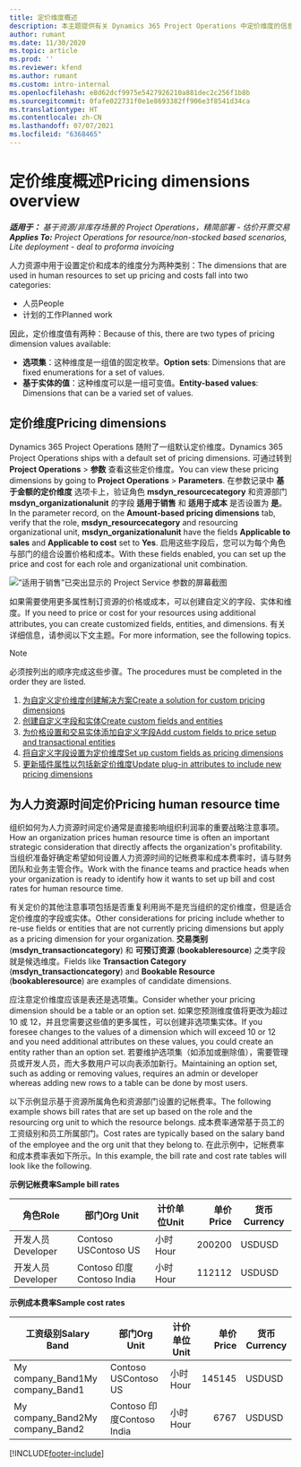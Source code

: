 ```yaml
---
title: 定价维度概述
description: 本主题提供有关 Dynamics 365 Project Operations 中定价维度的信息。
author: rumant
ms.date: 11/30/2020
ms.topic: article
ms.prod: ''
ms.reviewer: kfend
ms.author: rumant
ms.custom: intro-internal
ms.openlocfilehash: e8d62dcf9975e5427926210a881dec2c256f1b8b
ms.sourcegitcommit: 0fafe022731f0e1e8693382ff906e3f8541d34ca
ms.translationtype: HT
ms.contentlocale: zh-CN
ms.lasthandoff: 07/07/2021
ms.locfileid: "6368465"
---
```

# <a name="pricing-dimensions-overview"></a><span data-ttu-id="09095-103">定价维度概述</span><span class="sxs-lookup"><span data-stu-id="09095-103">Pricing dimensions overview</span></span>

<span data-ttu-id="09095-104">_**适用于：** 基于资源/非库存场景的 Project Operations，精简部署 - 估价开票交易_</span><span class="sxs-lookup"><span data-stu-id="09095-104">_**Applies To:** Project Operations for resource/non-stocked based scenarios, Lite deployment - deal to proforma invoicing_</span></span>

<span data-ttu-id="09095-105">人力资源中用于设置定价和成本的维度分为两种类别：</span><span class="sxs-lookup"><span data-stu-id="09095-105">The dimensions that are used in human resources to set up pricing and costs fall into two categories:</span></span>

- <span data-ttu-id="09095-106">人员</span><span class="sxs-lookup"><span data-stu-id="09095-106">People</span></span>
- <span data-ttu-id="09095-107">计划的工作</span><span class="sxs-lookup"><span data-stu-id="09095-107">Planned work</span></span>

<span data-ttu-id="09095-108">因此，定价维度值有两种：</span><span class="sxs-lookup"><span data-stu-id="09095-108">Because of this, there are two types of pricing dimension values available:</span></span>

- <span data-ttu-id="09095-109">**选项集**：这种维度是一组值的固定枚举。</span><span class="sxs-lookup"><span data-stu-id="09095-109">**Option sets**: Dimensions that are fixed enumerations for a set of values.</span></span>
- <span data-ttu-id="09095-110">**基于实体的值**：这种维度可以是一组可变值。</span><span class="sxs-lookup"><span data-stu-id="09095-110">**Entity-based values**: Dimensions that can be a varied set of values.</span></span>

## <a name="pricing-dimensions"></a><span data-ttu-id="09095-111">定价维度</span><span class="sxs-lookup"><span data-stu-id="09095-111">Pricing dimensions</span></span>

<span data-ttu-id="09095-112">Dynamics 365 Project Operations 随附了一组默认定价维度。</span><span class="sxs-lookup"><span data-stu-id="09095-112">Dynamics 365 Project Operations ships with a default set of pricing dimensions.</span></span> <span data-ttu-id="09095-113">可通过转到 **Project Operations** > **参数** 查看这些定价维度。</span><span class="sxs-lookup"><span data-stu-id="09095-113">You can view these pricing dimensions by going to **Project Operations** > **Parameters**.</span></span> <span data-ttu-id="09095-114">在参数记录中 **基于金额的定价维度** 选项卡上，验证角色 **msdyn_resourcecategory** 和资源部门 **msdyn_organizationalunit** 的字段 **适用于销售** 和 **适用于成本** 是否设置为 **是**。</span><span class="sxs-lookup"><span data-stu-id="09095-114">In the parameter record, on the **Amount-based pricing dimensions** tab, verify that the role, **msdyn_resourcecategory** and resourcing organizational unit, **msdyn_organizationalunit** have the fields **Applicable to sales** and **Applicable to cost** set to **Yes**.</span></span> <span data-ttu-id="09095-115">启用这些字段后，您可以为每个角色与部门的组合设置价格和成本。</span><span class="sxs-lookup"><span data-stu-id="09095-115">With these fields enabled, you can set up the price and cost for each role and organizational unit combination.</span></span>

![“适用于销售”已突出显示的 Project Service 参数的屏幕截图](media/PS-OOB-parameters.png)

<span data-ttu-id="09095-117">如果需要使用更多属性制订资源的价格或成本，可以创建自定义的字段、实体和维度。</span><span class="sxs-lookup"><span data-stu-id="09095-117">If you need to price or cost for your resources using additional attributes, you can create customized fields, entities, and dimensions.</span></span> <span data-ttu-id="09095-118">有关详细信息，请参阅以下文主题。</span><span class="sxs-lookup"><span data-stu-id="09095-118">For more information, see the following topics.</span></span> 
  
  > [!NOTE]
  > <span data-ttu-id="09095-119">必须按列出的顺序完成这些步骤。</span><span class="sxs-lookup"><span data-stu-id="09095-119">The procedures must be completed in the order they are listed.</span></span>

1. [<span data-ttu-id="09095-120">为自定义定价维度创建解决方案</span><span class="sxs-lookup"><span data-stu-id="09095-120">Create a solution for custom pricing dimensions</span></span>](../sales/create-solution-custompd.md)
2. [<span data-ttu-id="09095-121">创建自定义字段和实体</span><span class="sxs-lookup"><span data-stu-id="09095-121">Create custom fields and entities</span></span>](create-custom-fields-entities-pricing-dimensions.md)
3. [<span data-ttu-id="09095-122">为价格设置和交易实体添加自定义字段</span><span class="sxs-lookup"><span data-stu-id="09095-122">Add custom fields to price setup and transactional entities</span></span>](add-custom-fields-price-setup-transactional-entities.md)
4. [<span data-ttu-id="09095-123">将自定义字段设置为定价维度</span><span class="sxs-lookup"><span data-stu-id="09095-123">Set up custom fields as pricing dimensions</span></span>](set-up-custom-fields-pricing-dimensions.md)
5. [<span data-ttu-id="09095-124">更新插件属性以包括新定价维度</span><span class="sxs-lookup"><span data-stu-id="09095-124">Update plug-in attributes to include new pricing dimensions</span></span>](update-plugin-attributes-pd.md)


## <a name="pricing-human-resource-time"></a><span data-ttu-id="09095-125">为人力资源时间定价</span><span class="sxs-lookup"><span data-stu-id="09095-125">Pricing human resource time</span></span>
<span data-ttu-id="09095-126">组织如何为人力资源时间定价通常是直接影响组织利润率的重要战略注意事项。</span><span class="sxs-lookup"><span data-stu-id="09095-126">How an organization prices human resource time is often an important strategic consideration that directly affects the organization's profitability.</span></span> <span data-ttu-id="09095-127">当组织准备好确定希望如何设置人力资源时间的记帐费率和成本费率时，请与财务团队和业务主管合作。</span><span class="sxs-lookup"><span data-stu-id="09095-127">Work with the finance teams and practice heads when your organization is ready to identify how it wants to set up bill and cost rates for human resource time.</span></span>

<span data-ttu-id="09095-128">有关定价的其他注意事项包括是否重复利用尚不是充当组织的定价维度，但是适合定价维度的字段或实体。</span><span class="sxs-lookup"><span data-stu-id="09095-128">Other considerations for pricing include whether to re-use fields or entities that are not currently pricing dimensions but apply as a pricing dimension for your organization.</span></span> <span data-ttu-id="09095-129">**交易类别** (**msdyn_transactioncategory**) 和 **可预订资源** (**bookableresource**) 之类字段就是候选维度。</span><span class="sxs-lookup"><span data-stu-id="09095-129">Fields like **Transaction Category** (**msdyn_transactioncategory**) and **Bookable Resource** (**bookableresource**) are examples of candidate dimensions.</span></span> 

<span data-ttu-id="09095-130">应注意定价维度应该是表还是选项集。</span><span class="sxs-lookup"><span data-stu-id="09095-130">Consider whether your pricing dimension should be a table or an option set.</span></span> <span data-ttu-id="09095-131">如果您预测维度值将更改为超过 10 或 12，并且您需要这些值的更多属性，可以创建非选项集实体。</span><span class="sxs-lookup"><span data-stu-id="09095-131">If you foresee changes to the values of a dimension which will exceed 10 or 12 and you need additional attributes on these values, you could create an entity rather than an option set.</span></span> <span data-ttu-id="09095-132">若要维护选项集（如添加或删除值），需要管理员或开发人员，而大多数用户可以向表添加新行。</span><span class="sxs-lookup"><span data-stu-id="09095-132">Maintaining an option set, such as adding or removing values, requires an admin or developer whereas adding new rows to a table can be done by most users.</span></span>

<span data-ttu-id="09095-133">以下示例显示基于资源所属角色和资源部门设置的记帐费率。</span><span class="sxs-lookup"><span data-stu-id="09095-133">The following example shows bill rates that are set up based on the role and the resourcing org unit to which the resource belongs.</span></span> <span data-ttu-id="09095-134">成本费率通常基于员工的工资级别和员工所属部门。</span><span class="sxs-lookup"><span data-stu-id="09095-134">Cost rates are typically based on the salary band of the employee and the org unit that they belong to.</span></span> <span data-ttu-id="09095-135">在此示例中，记帐费率和成本费率表如下所示。</span><span class="sxs-lookup"><span data-stu-id="09095-135">In this example, the bill rate and cost rate tables will look like the following.</span></span>

<span data-ttu-id="09095-136">**示例记帐费率**</span><span class="sxs-lookup"><span data-stu-id="09095-136">**Sample bill rates**</span></span>

| <span data-ttu-id="09095-137">角色</span><span class="sxs-lookup"><span data-stu-id="09095-137">Role</span></span>        | <span data-ttu-id="09095-138">部门</span><span class="sxs-lookup"><span data-stu-id="09095-138">Org Unit</span></span>    |<span data-ttu-id="09095-139">计价单位</span><span class="sxs-lookup"><span data-stu-id="09095-139">Unit</span></span>      |<span data-ttu-id="09095-140">单价</span><span class="sxs-lookup"><span data-stu-id="09095-140">Price</span></span>      |<span data-ttu-id="09095-141">货币</span><span class="sxs-lookup"><span data-stu-id="09095-141">Currency</span></span>  |
| ------------|-------------|----------|----------:|----------|
| <span data-ttu-id="09095-142">开发人员</span><span class="sxs-lookup"><span data-stu-id="09095-142">Developer</span></span>   | <span data-ttu-id="09095-143">Contoso US</span><span class="sxs-lookup"><span data-stu-id="09095-143">Contoso US</span></span>  |<span data-ttu-id="09095-144">小时</span><span class="sxs-lookup"><span data-stu-id="09095-144">Hour</span></span> | <span data-ttu-id="09095-145">200</span><span class="sxs-lookup"><span data-stu-id="09095-145">200</span></span>|<span data-ttu-id="09095-146">USD</span><span class="sxs-lookup"><span data-stu-id="09095-146">USD</span></span>     |
| <span data-ttu-id="09095-147">开发人员</span><span class="sxs-lookup"><span data-stu-id="09095-147">Developer</span></span>   | <span data-ttu-id="09095-148">Contoso 印度</span><span class="sxs-lookup"><span data-stu-id="09095-148">Contoso India</span></span> |<span data-ttu-id="09095-149">小时</span><span class="sxs-lookup"><span data-stu-id="09095-149">Hour</span></span>|   <span data-ttu-id="09095-150">112</span><span class="sxs-lookup"><span data-stu-id="09095-150">112</span></span>|<span data-ttu-id="09095-151">USD</span><span class="sxs-lookup"><span data-stu-id="09095-151">USD</span></span>     |


<span data-ttu-id="09095-152">**示例成本费率**</span><span class="sxs-lookup"><span data-stu-id="09095-152">**Sample cost rates**</span></span>

| <span data-ttu-id="09095-153">工资级别</span><span class="sxs-lookup"><span data-stu-id="09095-153">Salary Band</span></span>     | <span data-ttu-id="09095-154">部门</span><span class="sxs-lookup"><span data-stu-id="09095-154">Org Unit</span></span>    |<span data-ttu-id="09095-155">计价单位</span><span class="sxs-lookup"><span data-stu-id="09095-155">Unit</span></span>      |<span data-ttu-id="09095-156">单价</span><span class="sxs-lookup"><span data-stu-id="09095-156">Price</span></span>      |<span data-ttu-id="09095-157">货币</span><span class="sxs-lookup"><span data-stu-id="09095-157">Currency</span></span>  |
| ----------------|-------------|----------|----------:|----------|
| <span data-ttu-id="09095-158">My company_Band1</span><span class="sxs-lookup"><span data-stu-id="09095-158">My company_Band1</span></span> | <span data-ttu-id="09095-159">Contoso US</span><span class="sxs-lookup"><span data-stu-id="09095-159">Contoso US</span></span>  |<span data-ttu-id="09095-160">小时</span><span class="sxs-lookup"><span data-stu-id="09095-160">Hour</span></span> | <span data-ttu-id="09095-161">145</span><span class="sxs-lookup"><span data-stu-id="09095-161">145</span></span>|<span data-ttu-id="09095-162">USD</span><span class="sxs-lookup"><span data-stu-id="09095-162">USD</span></span>     |
| <span data-ttu-id="09095-163">My company_Band2</span><span class="sxs-lookup"><span data-stu-id="09095-163">My company_Band2</span></span> | <span data-ttu-id="09095-164">Contoso 印度</span><span class="sxs-lookup"><span data-stu-id="09095-164">Contoso India</span></span> |<span data-ttu-id="09095-165">小时</span><span class="sxs-lookup"><span data-stu-id="09095-165">Hour</span></span>|   <span data-ttu-id="09095-166">67</span><span class="sxs-lookup"><span data-stu-id="09095-166">67</span></span>|<span data-ttu-id="09095-167">USD</span><span class="sxs-lookup"><span data-stu-id="09095-167">USD</span></span>     |


[!INCLUDE[footer-include](../includes/footer-banner.md)]
